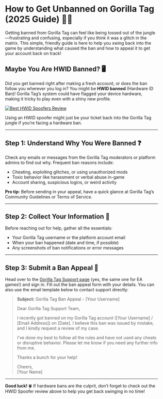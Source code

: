 # How to Get Unbanned on Gorilla Tag (2025 Guide) 🦍🚀

Getting banned from Gorilla Tag can feel like being tossed out of the jungle—frustrating and confusing, especially if you think it was a glitch in the matrix. This simple, friendly guide is here to help you swing back into the game by understanding what caused the ban and how to appeal it to get your account back on track!

## Maybe You Are HWID Banned? 🖥️

Did you get banned right after making a fresh account, or does the ban follow you wherever you log in? You might be **HWID banned** (Hardware ID Ban)! Gorilla Tag’s system could have flagged your device hardware, making it tricky to play even with a shiny new profile.

[![Best HWID Spoofers Review](https://img.shields.io/badge/Best%20HWID%20Spoofers-Read%20Review-brightgreen?style=for-the-badge&logo=origin)](https://hwid-spoofer.mystrikingly.com/)

Using an HWID spoofer might just be your ticket back into the Gorilla Tag jungle if you’re facing a hardware ban.

---

## Step 1: Understand Why You Were Banned ❓

Check any emails or messages from the Gorilla Tag moderators or platform admins to find out why. Frequent ban reasons include:
- Cheating, exploiting glitches, or using unauthorized mods  
- Toxic behavior like harassment or verbal abuse in-game  
- Account sharing, suspicious logins, or weird activity  

**Pro tip:** Before sending in your appeal, have a quick glance at Gorilla Tag’s Community Guidelines or Terms of Service.

---

## Step 2: Collect Your Information 📝

Before reaching out for help, gather all the essentials:
- Your Gorilla Tag username or the platform account email  
- When your ban happened (date and time, if possible)  
- Any screenshots of ban notifications or error messages  

---

## Step 3: Submit a Ban Appeal 📧

Head over to the [Gorilla Tag Support page](https://help.ea.com/en/help/account/information-about-banned-or-suspended-accounts/) (yes, the same one for EA games!) and sign in. Fill out the ban appeal form with your details. You can also use the email template below to contact support directly:

> **Subject:** Gorilla Tag Ban Appeal - [Your Username]  
>  
> Dear Gorilla Tag Support Team,  
>  
> I recently got banned on my Gorilla Tag account ([Your Username] / [Email Address]) on [Date]. I believe this ban was issued by mistake, and I kindly request a review of my case.  
>  
> I’ve done my best to follow all the rules and have not used any cheats or disruptive behavior. Please let me know if you need any further info from me.  
>  
> Thanks a bunch for your help!  
>  
> Cheers,  
> [Your Name]

---

**Good luck!** 🍀 If hardware bans are the culprit, don’t forget to check out the HWID Spoofer review above to help you get back swinging in no time!